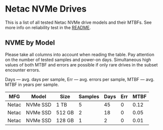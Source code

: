 Netac NVMe Drives
=================

This is a list of all tested Netac NVMe drive models and their MTBFs. See more
info on reliability test in the [README](https://github.com/linuxhw/SMART).

NVME by Model
------------

Please take all columns into account when reading the table. Pay attention on the
number of tested samples and power-on days. Simultaneous high values of both MTBF
and errors are possible if only rare drives in the subset encounter errors.

Days — avg. days per sample,
Err  — avg. errors per sample,
MTBF — avg. MTBF in years per sample.

| MFG       | Model              | Size   | Samples | Days  | Err   | MTBF |
|-----------|--------------------|--------|---------|-------|-------|------|
| Netac     | NVMe SSD           | 1 TB   | 5       | 45    | 0     | 0.12   |
| Netac     | NVMe SSD           | 512 GB | 2       | 18    | 0     | 0.05   |
| Netac     | NVMe SSD           | 128 GB | 1       | 2     | 0     | 0.01   |
